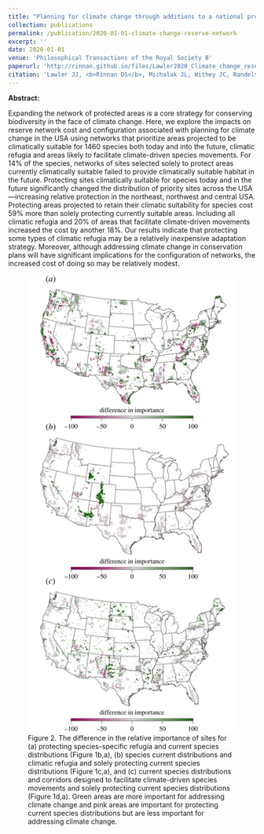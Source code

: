 ```yaml
---
title: "Planning for climate change through additions to a national protected area network: implications for cost and configuration"
collection: publications
permalink: /publication/2020-01-01-climate-change-reserve-network
excerpt: ''
date: 2020-01-01
venue: 'Philosophical Transactions of the Royal Society B'
paperurl: 'http://rinnan.github.io/files/Lawler2020_Climate_change_reserve_network.pdf'
citation: 'Lawler JJ, <b>Rinnan DS</b>, Michalak JL, Withey JC, Randels CR and Possingham HP. "Planning for climate change through additions to a national protected area network: implications for cost and configuration." <i>Philosophical Transactions of the Royal Society B</i>, 375(1794). https://doi.org/10.1098/rstb.2019.0117'
---
```


<b>Abstract:</b>

Expanding the network of protected areas is a core strategy for conserving biodiversity in the face of climate change. Here, we explore the impacts on reserve network cost and configuration associated with planning for climate change in the USA using networks that prioritize areas projected to be climatically suitable for 1460 species both today and into the future, climatic refugia and areas likely to facilitate climate-driven species movements. For 14% of the species, networks of sites selected solely to protect areas currently climatically suitable failed to provide climatically suitable habitat in the future. Protecting sites climatically suitable for species today and in the future significantly changed the distribution of priority sites across the USA—increasing relative protection in the northeast, northwest and central USA. Protecting areas projected to retain their climatic suitability for species cost 59% more than solely protecting currently suitable areas. Including all climatic refugia and 20% of areas that facilitate climate-driven movements increased the cost by another 18%. Our results indicate that protecting some types of climatic refugia may be a relatively inexpensive adaptation strategy. Moreover, although addressing climate change in conservation plans will have significant implications for the configuration of networks, the increased cost of doing so may be relatively modest.

<figure>
  <img src="/images/climate-change-reserve-network.jpg" alt="Relative importance of sites.">
  <figcaption>Figure 2. The difference in the relative importance of sites for (a) protecting species-specific refugia and current species distributions (Figure 1b,a), (b) species current distributions and climatic refugia and solely protecting current species distributions (Figure 1c,a), and (c) current species distributions and corridors designed to facilitate climate-driven species movements and solely protecting current species distributions (Figure 1d,a). Green areas are more important for addressing climate change and pink areas are important for protecting current species distributions but are less important for addressing climate change.</figcaption>
</figure>